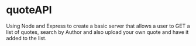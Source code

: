 # quoteAPI

Using Node and Express to create a basic server that allows a user to GET a list of quotes, search by Author and also upload your own quote and have it added to the list.
